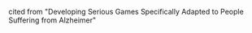 <!-- META
{"title":"Designing care environments for persons with Alzheimer's disease: visuoperceptual considerations","link":"https://www.researchgate.net/publication/231918985_Designing_care_environments_for_persons_with_Alzheimer's_disease_Visuo-perceptual_considerations","media":"academic","tags":["dimentia","interface"],"short":{"en":"\"bright warm colors such as red, orange and yellow are best seen than others by elderly persons\"","ja":"\"赤、オレンジ、黄色などの明るい暖色は、高齢者には他の色よりもよく見える。\""},"importance":2,"hasPage":true,"createdAt":1720943771.347,"updatedAt":1720943771.347}
META -->

cited from "Developing Serious Games Specifically Adapted to People Suffering from Alzheimer"